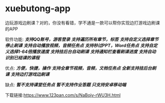 # xuebutong-app
边玩游戏边刷课？对的，你没有看错，学不通是一款可以帮你实现边打游戏边刷课的APP

软件功能:
***支持QQ账号，游客登录***
***支持遍历所有章节，标签***
***支持自定义选择章节停止刷课***
***支持自动播放视频，音频任务点***
***支持秒过PPT，Word任务点***
***支持自定义选择1-64倍播放速度***
***支持挂后台自动刷课***
***支持通知栏查看刷课进度***
***支持自动识别已结课的课程***

优点:
***方便，快捷，操作***
***支持全章节视频，音频，文档任务点***
***全新支持挂后台刷课***
***支持边打游戏边刷课***

缺点:
***暂不支持课堂任务点***
***暂不支持作业答题***
***只支持安卓移动端***

下载链接:https://www.123pan.com/s/NaBojv-rWU3H.html
